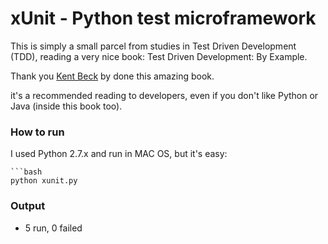 # xUnit - Python test microframework

This is simply a small parcel from studies in Test Driven Development (TDD), reading a very nice book: Test Driven Development: By Example. 

Thank you [Kent Beck](https://twitter.com/KentBeck) by done this amazing book.

it's a recommended reading to developers, even if you don't like Python or Java (inside this book too).

### How to run
I used Python 2.7.x and run in MAC OS, but it's easy:
```
```bash
python xunit.py
```

### Output
* 5 run, 0 failed

